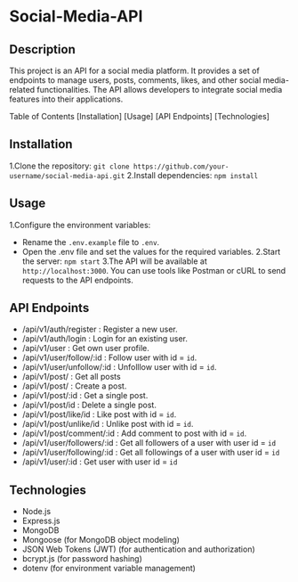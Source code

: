 # Social-Media-API
## Description
This project is an API for a social media platform. It provides a set of endpoints to manage users, posts, comments, likes, and other social media-related functionalities. The API allows developers to integrate social media features into their applications.

Table of Contents
[Installation]
[Usage]
[API Endpoints]
[Technologies]

## Installation
1.Clone the repository: `git clone https://github.com/your-username/social-media-api.git`
2.Install dependencies: `npm install`

## Usage
1.Configure the environment variables:
  - Rename the `.env.example` file to `.env`.
  - Open the .env file and set the values for the required variables.
2.Start the server: `npm start`
3.The API will be available at `http://localhost:3000`. You can use tools like Postman or cURL to send requests to the API endpoints.

## API Endpoints
- /api/v1/auth/register : Register a new user.
- /api/v1/auth/login : Login for an existing user.
- /api/v1/user : Get own user profile.
- /api/v1/user/follow/:id : Follow user with id = `id`.
- /api/v1/user/unfollow/:id : Unfolllow user with id = `id`.
- /api/v1/post/ : Get all posts
- /api/v1/post/ : Create a post.
- /api/v1/post/:id : Get a single post.
- /api/v1/post/id : Delete a single post.
- /api/v1/post/like/id : Like post with id = `id`.
- /api/v1/post/unlike/id : Unlike post with id = `id`.
- /api/v1/post/comment/:id : Add comment to post with id = `id`.
- /api/v1/user/followers/:id : Get all followers of a user with user id = `id`
- /api/v1/user/following/:id : Get all followings of a user with user id = `id`
- /api/v1/user/:id : Get user with user id = `id`

## Technologies
- Node.js
- Express.js
- MongoDB 
- Mongoose (for MongoDB object modeling)
- JSON Web Tokens (JWT) (for authentication and authorization)
- bcrypt.js (for password hashing)
- dotenv (for environment variable management)


